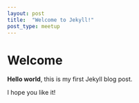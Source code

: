 ```yaml
---
layout: post
title:  "Welcome to Jekyll!"
post_type: meetup
---
```


# Welcome

**Hello world**, this is my first Jekyll blog post.

I hope you like it!
